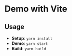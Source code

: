 # Demo with Vite

## Usage

- **Setup**: `yarn install`
- **Demo**: `yarn start`
- **Build**: `yarn build`
